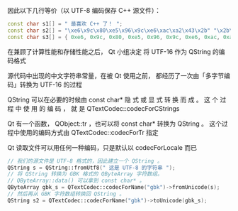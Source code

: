 因此以下几行等价（以 UTF-8 编码保存 C++ 源文件）： 

```c++
const char s1[] = " 最喜欢 C++ 了！ "; 
const char s2[] = "\xe6\x9c\x80\xe5\x96\x9c\xe6\xac\xa2\x43\x2b" "\x2b\xe4\xba\x86\xef\xbc\x81"; 
const char s3[] = { 0xe6, 0x9c, 0x80, 0xe5, 0x96, 0x9c, 0xe6, 0xac, 0xa2, 0x43, 0x2b, 0x2b, 0xe4, 0xba, 0x86, 0xef, 0xbc, 0x81, 0x00 };
```

在兼顾了计算性能和存储性能之后， Qt 小组决定 将 UTF-16 作为 QString 的编码格式

源代码中出现的中文字符串常量，在被 Qt 使用之前， 都经历了一次由「多字节编码」转换为 UTF-16 的过程

QString 可以在必要的时候由 const char* 隐 式 或 显 式 转 换 而 成 。 这 个 过 程 中 使 用 的 编 码 ， 就 是 QTextCodec::codecForCStrings

Qt 有一个函数， QObject::tr ，也可以将 const char* 转换为 QString 。 这个过程中使用的编码方式由 QTextCodec::codecForTr 指定

Qt 读取文件可以用任何一种编码，只是默认以 codecForLocale 而已

```c++
// 我们的源文件是 UTF-8 格式的，因此建立一个 QString 。
QString s = QString::fromUtf8(" 这是 UTF-8 的字符串 ");
// 将 QString 转换为 GBK 格式的 QByteArray 字符数组。
// QByteArray::data() 可以拿到 const char* 。
QByteArray gbk_s = QTextCodec::codecForName("gbk")->fromUnicode(s);
// 然后再从 GBK 字符数组转换回 QString 。
QString s2 = QTextCodec::codecForName("gbk")->toUnicode(gbk_s);
```

